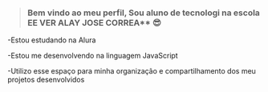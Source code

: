 > ### Bem  vindo ao meu perfil, Sou aluno de tecnologi na escola EE VER ALAY JOSE CORREA** 😎

-Estou estudando na Alura

-Estou me desenvolvendo na linguagem JavaScript

-Utilizo esse espaço para minha organização e compartilhamento dos meu projetos desenvolvidos
